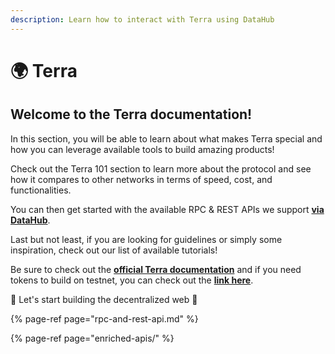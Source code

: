 ```yaml
---
description: Learn how to interact with Terra using DataHub
---
```


# 🌍 Terra

## Welcome to the Terra documentation!

In this section, you will be able to learn about what makes Terra special and how you can leverage available tools to build amazing products!

Check out the Terra 101 section to learn more about the protocol and see how it compares to other networks in terms of speed, cost, and functionalities.

You can then get started with the available RPC & REST APIs we support [**via DataHub**](https://datahub.figment.io/sign_up?service=terra).

Last but not least, if you are looking for guidelines or simply some inspiration, check out our list of available tutorials!

Be sure to check out the [**official Terra documentation**](https://docs.terra.money/) and if you need tokens to build on testnet, you can check out the [**link here**](https://faucet.terra.money/).

🚀 Let's start building the decentralized web 🚀

{% page-ref page="rpc-and-rest-api.md" %}

{% page-ref page="enriched-apis/" %}

